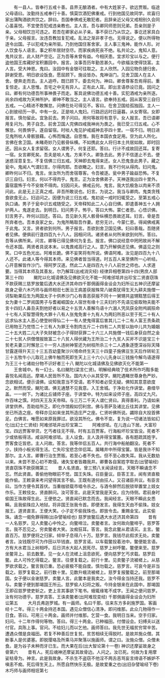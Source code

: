 <!-- { "loadSidebar": true } -->
　　有一县人。皆奉行五戒十善。县界无酿酒者。中有大姓家子。欲远贾贩。临途父母语曰。汝勤持五戒奉行十善。慎莫饮酒犯佛重戒。行到他国见故同学。欢喜归家出蒲陶酒欲共饮之。辞曰。吾国奉佛戒无敢犯者。且辞亲近父母又戒相别久会同心虽喜悦。不宜使吾犯戒违亲教也。主人言。吾与卿同师恩则兄弟。吾亲则是子亲。父母相饮岂可违之。若吾在卿家必从子亲。事不获已乃从饮之。事讫还家具白于亲。父母报言。汝违吾教加复犯戒。乱法之渐非孝子也。无得说之。便以所得物逐令出国。子以犯戒为亲所驱。乃到他国住客舍家。主人事三鬼神。能作人形。对人饮食与人语言。事之积年居财空尽。而家疾病死丧不绝。私共论之。鬼知人意。鬼共议言。此人财产空讫。正为吾等未曾有益。今相厌患。宜求珍宝以与之。便行盗他国王库藏好宝积置园中。报言。汝事吾历年勤苦甚久。今欲福汝使得饶富。主人言。受大神恩。鬼曰。汝园中有金银可往取之。主人欣然。入园见物负摙归舍。辞谢受恩。明日欲设饭食。愿屈顾下。施设皆办。鬼神诣门。见舍卫国人在主人舍。便奔走而去。主人追呼。既已顾下。委去何为。神曰。卿舍尊客吾焉得前。重复惊走。主人思惟。吾宅之中无有异人。正有此人耳。即出言语恭设已竟。因问之曰。卿有何功德吾所事神畏子而走。客具说佛功德五戒十善。实犯酒戒为亲所逐。尚余四戒故为天神所护。卿神不敢当之。主人语言。欲奉持五戒。因从客受三自归五戒。一心精进不敢懈怠。问佛在处可得见不。客曰。在舍卫国给孤独园。主人一心到彼经历一亭。中有一女。正是啖人鬼妇。行路迥远时日逼暮。从女寄宿。女即报言。慎勿留此。宜急前去。男子问曰。用何等故将有意乎。女人报言。吾已语卿用复问为。男子自念。前舍卫国人完佛四戒我神尚为畏之。我已受三归五戒。心不懈怠。何畏惧乎。遂自留宿。时啖人鬼见护戒威神去亭四十里。一宿不归。明日进见鬼所啖人骨骸狼藉。心怖而悔退。自思惟。我在本国衣食足用。空为此人所化。言佛在舍卫国。未睹奇妙乃见骸骨纵横。不如携此女人将归本土共居如故。即时回还。因从女人复求留宿。女人谓男子。何复还耶。答曰。行计不成故回还耳。复寄一宿。女言卿死矣。吾夫是啖人鬼。方来不久。卿急去此。男子不信遂止不去。便迷惑淫意复生。不复信佛三归五戒。天神即去鬼得来还。女人恐鬼食此男子。藏之瓮中。鬼闻人气谓妇言。尔得肉耶。吾欲瞰之。妇言。我不行何从得肉。妇问鬼。卿昨何以不归。鬼言。坐汝所为而舍宿尊客。令吾被逐。瓮中男子踰益恐怖。不复识三自归。妇言。何以不得肉乎。鬼言。正为汝舍佛弟子。天神逐我出四十里外。露宿震怖于今不安故不得肉。妇因问夫。佛戒云何。鬼言。我大饥极急以肉来不须问此。此是无上正真之戒。非吾所敢说也。妇言。为说之。我当与卿肉。鬼类贪残食欲食无止。妇迫问之。因便为说三归五戒。鬼初说一戒时妇辄受之。至第五戒心执口诵。男子于瓮中识五戒随受之。天帝释知此二人心自归佛。即遣善神五十人拥护两人。鬼遂走去。到明日。妇问男子。怖乎。答曰大怖。蒙仁者恩。心悟识佛。妇言男子。昨何以回还。答曰。吾见新久死人骸骨纵横恐畏故还耳。妇言。骨是吾所弃者也。吾本良家之女。为鬼所略取吾作妻。悲穷无计。今蒙仁恩。得闻佛戒离于此鬼。又言。贤者欲到何所。男子报言。吾欲到舍卫国见佛。妇曰善哉。吾随贤者见佛。便俱前行逢四百九十八人。因相问讯。诸贤者从何所来欲到何所。答曰。吾等从佛所来。问言。卿等已得见佛何为复去。报言。佛口说经意中罔罔故尚不解令还本国。两贤者具说本末。以鬼畏戒高行之人。意乃开解俱还见佛。佛遥见之则笑。口中五色光出。阿难长跪。佛不妄笑将有所说。佛语阿难。汝见是四百九十八人还不。此诸人等今得其本师。来见佛者皆当得道。时五百人来至佛所一心听经。心开意解皆作沙门。得阿罗汉道。然此二人是四百九十八人前世之师也。人求道要。当得其本师及其善友。尔乃解耳(出戒消灾经)
经律异相卷第四十四(男庶人部第三十四)
　　颰陀以化城请佛及见佛欲灭化不能一阿难邠坻井出珍宝二贤直窃珠不款获赐三慈罗放鳖后遇大水还济其命四千那佣画得金设会为妇所讼五神识还摩娑故身之骨六木巧师与画师相诳七医治王病差获报殊常八破斋犹得生天九耕夫施僧一诃梨勒果后生为两国太子十供养沙门心有善恶获报不同十一舅甥共盗甥黠慧后得王女为妻十二罗阅国男子与耆阇崛国女人宿世有缘十三夫妇约不先语见偷取物夫能不言十四妇人鼻丑夫割他好者以易之十五赁人善解鸟语十六溺人凭凤获全附鸬鹚殒命十七有人买智慧得免大罪十八有人张鬼免害十九有人为两妇所恶以至于死二十有人远求仙水主人恶心使登树得仙二十一有人使鬼得富后害其儿二十二有人富王责条疏已用物王乃觉悟二十三有人为罪王令割肉五斤二十四有二人共誓以胎中儿共为婚姻二十五大姓二儿大子失财被念小子得财获罪二十六三人共施僧一钱后身获自然之金二十七贫人供僧僧报致富二十八贫人得伏藏为王所治二十九贫人买斧不识是宝三十贫老夫妻三时懈怠三十一穷人违树神誓还为树枝所杀三十二人遇象逐堕深谷际天降甘露遂得升天三十三五百幼童聚沙兴塔命终生天三十四童子施佛豆生天后作转轮王三十五牧牛小儿取花上佛牛触而死即生天上三十六小儿先身以三钱施今解鸟语遂得为王三十七诸劫分物不识好者三十八
颰陀以化城请佛及见佛欲灭化不能第一
　　王舍城中。有一幻士。名曰颰陀(梁言仁贤)。明解经典晓了伎术所作巧黠多能喜悦名闻高远。摩竭人民皆所不及。国内大小从其受学。颰陀遇睹世尊身色严妙。念欲相试。便示请佛。设知我意当不受请。若不知者必受无疑。佛知其意意欲度之。默然而受。颰陀谓。佛无通慧不见我意。入王舍城。于净处化作讲堂。悬缯华盖。一一树下。为诸比丘铺师子座。于讲堂中。特为如来设师子座。高四丈九尺。作百味之馔。时四天王及天帝释。与三万二千天人谓仁贤曰。真得善利。乃请如来讲堂供养。吾助给所乏。即化作馆殿如忉利宫。佛与菩萨及诸比丘往其讲堂。见佛坐已所造之座。帝释亦见如来坐其所造庄严之座。仁贤听佛所说。蠲除自大投首佛足。白佛言。唯愿如来原我罪过。欲没其所化。佛令不变。复为说一切诸法皆如幻化(出幻士仁贤经)
阿难邠坻井出珍宝第二
　　阿难邠坻。在儿连山下居。大富珍宝。四远贾客举贷。乞丐者往无不得。时有五百贾客。行海船坏珍宝皆没。死者不少或依板得活。咸诣阿难邠坻。主人设食。主人汲井得宝箧簏。各有题疏其姓字。贾客食讫皆悲。主人问故。答言。我等伴侣五百人。共行海中船舶翻没。死者不少。挟持小板劣得生活。亡失珍宝悲念伴侣耳。属睹井中所得宝箧。皆是我许不知那尔。主人言。卿曹行治生贾贩。若至心者不失也。但不至心故失耳。我从无数劫以来。未尝不至心初不欺侵。诸失宝者皆趣我井。卿曹各自案姓字取去(出譬喻经)
贤直窃珠不款获赐第三
　　昔人名贤直。曾三预八关闻读经言。天眼不瞬诵念不忘。然此贤直。善偷他物眼前不觉。国王失珠。召臣量议。臣答王言。闻有贤直极能作偷。王敕录来考问望得其言不偷。王既有道何由抂人。又召诸臣共议。有臣言曰。当作方便令其首伏。当重枷锁载市唱令杀之。与酒令醉然后脱锁举置堂上妓女作乐。王敕伎女。贤直醉问。汝可答言。此是天堂我是天女。应为侍侧。君前身时偷国王珠故得生此。王便依之。贤直闻已默念而去。我闻经言。天眼不瞬此女悉瞬。且我偷珠应入地狱。将非国王张我令首。即便发言。我得生天由不偷珠。妓女报王。道贤直言。王便大笑。小子定不偷我珠也。即放令去。重赐金宝。此实偷珠。诵念一偈免罪得赐(出杂譬喻经也)
慈罗放鳖后遇大水还济其命第四
　　昔有一人名慈罗。见人卖鳖心中怜之。向鳖啼泣。卖鳖者言。汝何故向鳖啼乎。慈罗答言。我不忍见之。穷卖鳖者大笑。汝痴狂耳。答言。我念此鳖从君请买。主言。鳖直百万。慈罗便将之归家。倾举子息得八十万。慈罗言。我钱尽此假求无处。卖鳖者言。汝钱既尽可为作田以毕钱直。慈罗言诺。以车载鳖投着池中。鳖便能言语。方有大水君当上树相呼。后日洪水大起人民死尽。慈罗上树呼鳖。鳖便来至。慈罗坐鳖背上。前去数里。见一女人在流槎上沮息欲死。便向慈罗乞丐求载。慈罗启鳖。此人可怜乞得载之。鳖言。往便复载之。前行十里。见卖鳖子流被槎上。从慈罗欲求载之。鳖言我已重。恐必疲极不能自度。慎勿载之。慈罗言。可哀今是非当载之。慈罗复载之。前行数十里。见数升蛾流被槎上。慈罗复报鳖载之。前至那竭国。女子便以金谢慈罗。卖鳖人言。此鳖本是我卖之。汝今得金当持还我。慈罗不与。卖鳖子便到那竭国王所云。慈罗偷人妇将之贩。今持金银来在此国中。那竭国王即召慈罗使吏斩之。吏上言其事欲下笔书。蛾辄缘笔不成字。王闻之便问慈罗。汝有何功德乎。慈罗具答。王诛卖鳖者(出阿难现变经)
千那佣画得金设会为妇所讼第五
　　大月氏弗迦罗城。有一画师。名曰千那。往来东方多刹施罗国。客画经十二年。得三十两金持还本国。遇见众僧信心清净。即问维那。此众几物得作一日食。答曰。可用三十两金。画师并付维那。乞营一食。我明日当来。空手归家。妇问。十二年作得何等物。答曰。得三十两金。已种福田。付僧设会。妇缚夫以送付官。具陈上事。官问。不给妇儿而以乞他。画师答曰。我先世无福贫穷常辛苦。遭遇众僧是良福田。若复不种善后世复贫。贫苦相续无得脱时。是故并施众僧。其断事人是优婆塞。即脱璎珞及所乘马并聚落以施画师。谓之曰。汝施众僧。众僧未食。是为谷子未种而牙已生。而大果在后(出大智论第十一卷)
神识还摩娑故身之骨第六
　　昔有人。死后魂神还摩娑其故骨边。人问之。汝已死。何故为复用摩娑枯骨为。神言。此是我故身。不杀生不盗窃不他淫不两舌恶骂妄言绮语不嫉妒不嗔恚不痴。死后得生天上。所愿自然快乐无极。是故爱重之也(出旧杂譬喻经下卷)
木巧师与画师相诳第七
